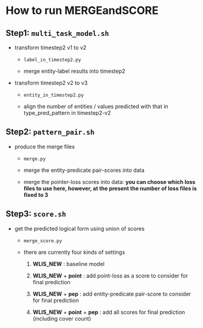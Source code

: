 # How to run MERGEandSCORE


## Step1: ```multi_task_model.sh```

* transform timestep2 v1 to v2

    - ```label_in_timestep2.py```

    - merge entity-label results into timestep2

* transform timestep2 v2 to v3

    - ```entity_in_timestep2.py```
    
    - align the number of entities / values predicted with that in type_pred_pattern in timestep2-v2

## Step2: ```pattern_pair.sh```

* produce the merge files

    - ```merge.py```

    - merge the entity-predicate pair-scores into data

    - merge the pointer-loss scores into data: **you can choose which loss files to use here, however, at the present the number of loss files is fixed to 3**

## Step3: ```score.sh```

* get the predicted logical form using union of scores

    - ```merge_score.py```

    - there are currently four kinds of settings

        1. **WLIS_NEW** : baseline model

        2. **WLIS_NEW** + **point** : add point-loss as a score to consider for final prediction

        3. **WLIS_NEW** + **pep** : add entity-predicate pair-score to consider for final prediction

        4. **WLIS_NEW** + **point** + **pep** : add all scores for final prediction (including cover count)
